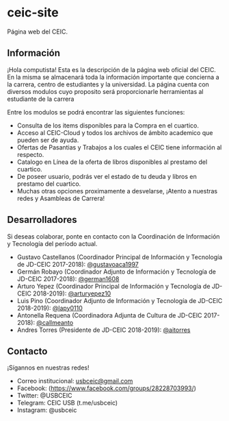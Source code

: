# ceic-site

Página web del CEIC.

## Información 

¡Hola computista! Esta es la descripción de la página web oficial del CEIC. En la misma se almacenará toda la información 
importante que concierna a la carrera, centro de estudiantes y la universidad. La página cuenta con diversos modulos cuyo proposito será proporcionarle herramientas al estudiante de la carrera 

Entre los modulos se podrá encontrar las siguientes funciones:
* Consulta de los items disponibles para la Compra en el cuartico.
* Acceso al CEIC-Cloud y todos los archivos de ámbito academico que pueden ser de ayuda.
* Ofertas de Pasantias y Trabajos a los cuales el CEIC tiene información al respecto.
* Catalogo en Línea de la oferta de libros disponibles al prestamo del cuartico.
* De poseer usuario, podrás ver el estado de tu deuda y libros en prestamo del cuartico.
* Muchas otras opciones proximamente a desvelarse, ¡Atento a nuestras redes y Asambleas de Carrera!

## Desarrolladores

Si deseas colaborar, ponte en contacto con la Coordinación de Información y Tecnología del período actual.

* Gustavo Castellanos (Coordinador Principal de Información y Tecnología de JD-CEIC 2017-2018): [@gustavoaca1997](https://github.com/gustavoaca1997)
* Germán Robayo (Coordinador Adjunto de Información y Tecnología de JD-CEIC 2017-2018): [@german1608](https://github.com/german1608)
* Arturo Yepez (Coordinador Principal de Información y Tecnología de JD-CEIC 2018-2019): [@arturyepez10](https://github.com/arturyepez10)
* Luis Pino (Coordinador Adjunto de Información y Tecnología de JD-CEIC 2018-2019): [@lapy0110](https://github.com/lapy0110)
* Antonella Requena (Coordinadora Adjunta de Cultura de JD-CEIC 2017-2018): [@callmeanto](https://github.com/callmeanto)
* Andres Torres (Presidente de JD-CEIC 2018-2019): [@aitorres](https://github.com/aitorres)

## Contacto

¡Sígannos en nuestras redes!

* Correo institucional: usbceic@gmail.com
* Facebook: (https://www.facebook.com/groups/28228703993/)
* Twitter: @USBCEIC
* Telegram: CEIC USB (t.me/usbceic)
* Instagram: @usbceic
